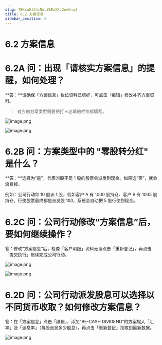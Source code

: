 ```yaml
---
slug: TBKxwEl5hiNuLZkRxXXc2oe6nqd
title: 6.2 方案信息
sidebar_position: 6
---
```



# 6.2 方案信息


# 6.2A 问：出现「请核实方案信息」的提醒，如何处理？


**答：**请确保「方案信息」栏位资料已填好，可点击「编辑」修改补齐方案资料。

> 对应的方案类型需要把打＊必填的栏位都填写。

![image.png](/assets/72d4475d4d523268fedf5ada86ca886a.png)


![image.png](/assets/7312bdcb1dfaae1a855beb4ac429e118.png)


# 6.2B 问：方案类型中的 "零股转分红" 是什么？


**答：**选择为“是”，代表派股不足 1 股的股票会派发到现金。如果选“否”，就会浪费掉。


例如：公司行动每 10 股派 1 股，假如客户 A 有 1000 股持仓、客户 B 有 1005 股持仓，行使股票最终都是派发股 100，系统会自动把 5 股行使到现金。



# 6.2C 问：公司行动修改“方案信息”后，要如何继续操作？


答：修改“方案信息”后，检查「客户明细」资料无误点击「重新登记」，再点击「提交执行」继续完成公司行动。


![image.png](/assets/cba41773bbcc2dd5fcbcfa282713275b.png)


![image.png](/assets/55bdf74eab81e7226883dab78d526685.png)


# 6.2D 问：公司行动派发股息可以选择以不同货币收取？如何修改方案信息？


答：在「方案信息」点击「编辑」，添加“BE-CASH DIVIDEND”的方案输入「汇率」及「派息率」（每股派发多少股息），再点击「重新登记」拉取到最新数据。


![image.png](/assets/c183c6fe61b1d805c41931d7f14211e4.png)

